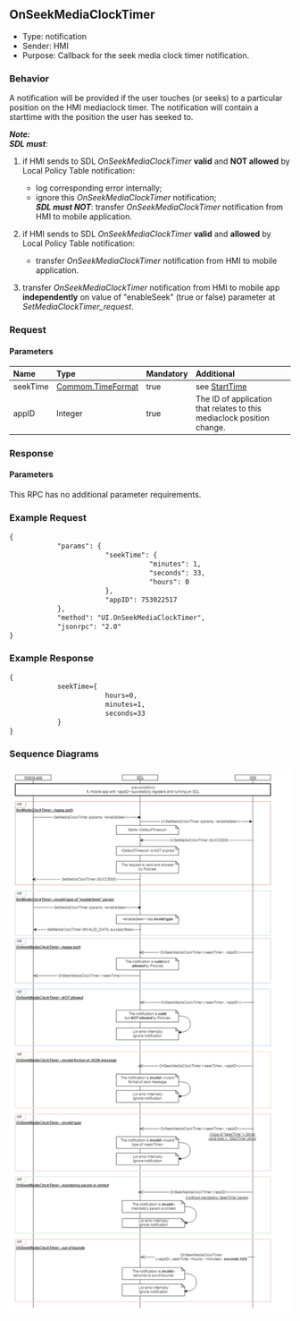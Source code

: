 ## OnSeekMediaClockTimer
  * Type: notification
  * Sender: HMI
  * Purpose: Callback for the seek media clock timer notification.
  
  
  ### Behavior
 A notification will be provided if the user touches (or seeks) to a particular position on the HMI mediaclock timer. 
 The notification will contain a starttime with the position the user has seeked to.
   
   _**Note:**_   
_**SDL must**_:   

1) if HMI sends to SDL _OnSeekMediaClockTimer_ **valid** and **NOT allowed** by Local Policy Table notification:   
     - log corresponding error internally;   
     - ignore this _OnSeekMediaClockTimer_ notification;   
   _**SDL must NOT**_: transfer _OnSeekMediaClockTimer_ notification from HMI to mobile application.   
   
2) if HMI sends to SDL _OnSeekMediaClockTimer_ **valid** and **allowed** by Local Policy Table notification:   
     - transfer _OnSeekMediaClockTimer_ notification from HMI to mobile application.   
3) transfer _OnSeekMediaClockTimer_ notification from HMI to mobile app **independently** on value of "enableSeek"
(true or false) parameter at _SetMediaClockTimer_request_.

### Request

#### Parameters

|Name|Type|Mandatory|Additional|
|:---|:---|:--------|:---------|
|seekTime|[Commom.TimeFormat]|true|see [StartTime]|
|appID|Integer|true|The ID of application that relates to this mediaclock position change.|

[Commom.TimeFormat]: https://github.com/smartdevicelink/sdl_hmi_integration_guidelines/blob/develop/docs/Common/Structs/index.md#timeformat
[StartTime]: https://github.com/smartdevicelink/sdl_hmi_integration_guidelines/blob/develop/docs/UI/SetMediaClockTimer/index.md#parameters
### Response

#### Parameters

This RPC has no additional parameter requirements.

### Example Request
```
{
            "params": {
                        "seekTime": {
                                   "minutes": 1,
                                   "seconds": 33,
                                   "hours": 0
                        },
                        "appID": 753022517
            },
            "method": "UI.OnSeekMediaClockTimer",
            "jsonrpc": "2.0"
}
```

### Example Response
```
{
            seekTime={
                        hours=0,
                        minutes=1,
                        seconds=33
            }
}
```


### Sequence Diagrams
![_OnSeekMediaClockTimer_ notification](https://github.com/DrachenkoAnastasiia/sdl_hmi_integration_guidelines/blob/new_param_setmediaclocktimer/docs/BasicCommunication/OnSeekMediaClockTimer/assets/OnSeekMediaClockTimer.png)
